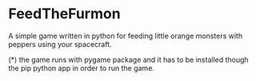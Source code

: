 # FeedTheFurmon
A simple game written in python for feeding little orange monsters with peppers using your spacecraft. 

(*) the game runs with pygame package and it has to be installed though the pip python app in order to run the game.
